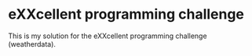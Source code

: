 # eXXcellent programming challenge
This is my solution for the eXXcellent programming challenge (weatherdata).
